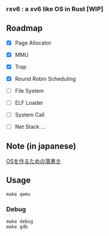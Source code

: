 ### rxv6 : a xv6 like OS in Rust [WIP]


## Roadmap
+ [x] Page Allocator
+ [x] MMU
+ [x] Trap
+ [x] Round Robin Scheduling
+ [ ] File System 
+ [ ] ELF Loader
+ [ ] System Call
+ [ ] Net Stack
...


## Note (in japanese)
[OSを作るための落書き](https://zenn.dev/chiask/articles/00d91c33e0b241)


## Usage

```
make qemu
```

### Debug
```
make debug 
make gdb
```



